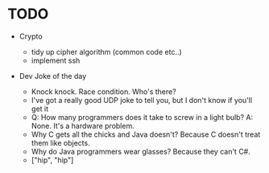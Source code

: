 # TODO

* Crypto
  * tidy up cipher algorithm (common code etc..)
  * implement ssh

* Dev Joke of the day
  * Knock knock.
    Race condition.
    Who's there?
  * I've got a really good UDP joke to tell you, but I don't know if you'll get it
  * Q: How many programmers does it take to screw in a light bulb?
    A: None. It's a hardware problem.
  * Why C gets all the chicks and Java doesn't? Because C doesn't treat them like objects.
  * Why do Java programmers wear glasses? Because they can't C#.
  * ["hip", "hip"]